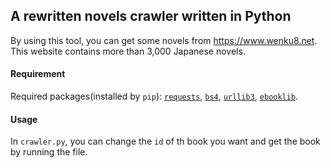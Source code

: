 ## A rewritten novels crawler written in Python
By using this tool, you can get some novels from https://www.wenku8.net. This website contains more than 3,000 Japanese novels.


#### Requirement
Required packages(installed by `pip`): [`requests`](https://pypi.org/project/requests/), [`bs4`](https://pypi.org/project/bs4), [`urllib3`](https://pypi.org/project/urllib3), [`ebooklib`](https://pypi.org/project/EbookLib).

#### Usage
In `crawler.py`, you can change the `id` of th book you want and get the book by running the file.